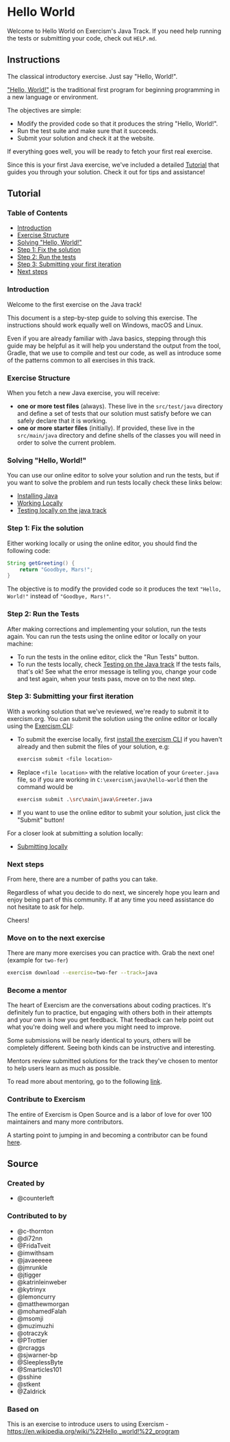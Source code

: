 # Hello World

Welcome to Hello World on Exercism's Java Track.
If you need help running the tests or submitting your code, check out `HELP.md`.

## Instructions

The classical introductory exercise.
Just say "Hello, World!".

["Hello, World!"][hello-world] is the traditional first program for beginning programming in a new language or environment.

The objectives are simple:

- Modify the provided code so that it produces the string "Hello, World!".
- Run the test suite and make sure that it succeeds.
- Submit your solution and check it at the website.

If everything goes well, you will be ready to fetch your first real exercise.

[hello-world]: https://en.wikipedia.org/wiki/%22Hello,_world!%22_program

Since this is your first Java exercise, we've included a detailed [Tutorial] that guides you through your solution. Check it out for tips and assistance!

## Tutorial

### Table of Contents

- [Introduction]
- [Exercise Structure]
- [Solving "Hello, World!"]
- [Step 1: Fix the solution]
- [Step 2: Run the tests]
- [Step 3: Submitting your first iteration]
- [Next steps]

### Introduction

Welcome to the first exercise on the Java track!

This document is a step-by-step guide to solving this exercise.
The instructions should work equally well on Windows, macOS and Linux.

Even if you are already familiar with Java basics, stepping through this guide may be helpful as it will help you understand the output from the tool, Gradle, that we use to compile and test our code, as well as introduce some of the patterns common to all exercises in this track.

### Exercise Structure

When you fetch a new Java exercise, you will receive:

- __one or more test files__ (always).
These live in the `src/test/java` directory and define a set of tests that our solution must satisfy before we can safely declare that it is working.
- __one or more starter files__ (initially).
If provided, these live in the `src/main/java` directory and define shells of the classes you will need in order to solve the current problem.

### Solving "Hello, World!"

You can use our online editor to solve your solution and run the tests, but if you want to solve the problem and run tests locally check these links below:

- [Installing Java]
- [Working Locally]
- [Testing locally on the java track]

### Step 1: Fix the solution

Either working locally or using the online editor, you should find the following code:

```java
String getGreeting() {
    return "Goodbye, Mars!";
}
```

The objective is to modify the provided code so it produces the text `"Hello, World!"` instead of `"Goodbye, Mars!"`.

### Step 2: Run the Tests

After making corrections and implementing your solution, run the tests again.
You can run the tests using the online editor or locally on your machine:

- To run the tests in the online editor, click the "Run Tests" button.
- To run the tests locally, check [Testing on the Java track][Testing locally on the java track] If the tests fails, that's ok! See what the error message is telling you, change your code and test again, when your tests pass, move on to the next step.

### Step 3: Submitting your first iteration

With a working solution that we've reviewed, we're ready to submit it to exercism.org.
You can submit the solution using the online editor or locally using the [Exercism CLI][Working Locally]:

- To submit the exercise locally, first [install the exercism CLI][Working Locally] if you haven't already and then submit the files of your solution, e.g:

  ```sh
  exercism submit <file location>
  ```

- Replace `<file location>` with the relative location of your `Greeter.java` file, so if you are working in `C:\exercism\java\hello-world` then the command would be

  ```sh
  exercism submit .\src\main\java\Greeter.java
  ```

- If you want to use the online editor to submit your solution, just click the "Submit" button!

For a closer look at submitting a solution locally:

- [Submitting locally][Working Locally]

### Next steps

From here, there are a number of paths you can take.

Regardless of what you decide to do next, we sincerely hope you learn and enjoy being part of this community.
If at any time you need assistance do not hesitate to ask for help.

Cheers!

### Move on to the next exercise

There are many more exercises you can practice with.
Grab the next one! (example for `two-fer`)

```sh
exercism download --exercise=two-fer --track=java
```

### Become a mentor

The heart of Exercism are the conversations about coding practices.
It's definitely fun to practice, but engaging with others both in their attempts and your own is how you get feedback.
That feedback can help point out what you're doing well and where you might need to improve.

Some submissions will be nearly identical to yours, others will be completely different.
Seeing both kinds can be instructive and interesting.

Mentors review submitted solutions for the track they've chosen to mentor to help users learn as much as possible.

To read more about mentoring, go to the following [link][Mentoring].

### Contribute to Exercism

The entire of Exercism is Open Source and is a labor of love for over 100 maintainers and many more contributors.

A starting point to jumping in and becoming a contributor can be found [here][Contributing].

[Tutorial]: #tutorial
[Introduction]: #introduction
[Exercise Structure]: #exercise-structure
[Solving "Hello, World!"]: #solving-hello-world
[Step 1: Fix the solution]: #step-1-fix-the-solution
[Step 2: Run the tests]: #step-2-run-the-tests
[Step 3: Submitting your first iteration]: #step-3-submitting-your-first-iteration
[Next steps]: #next-steps
[Mentoring]: https://exercism.org/docs/mentoring
[Contributing]: https://github.com/exercism/docs/tree/main/building
[Installing Java]: https://exercism.org/docs/tracks/java/installation
[Working Locally]: https://exercism.org/docs/using/solving-exercises/working-locally
[Testing locally on the java track]: https://exercism.org/docs/tracks/java/tests

## Source

### Created by

- @counterleft

### Contributed to by

- @c-thornton
- @di72nn
- @FridaTveit
- @imwithsam
- @javaeeeee
- @jmrunkle
- @jtigger
- @katrinleinweber
- @kytrinyx
- @lemoncurry
- @matthewmorgan
- @mohamedFalah
- @msomji
- @muzimuzhi
- @otraczyk
- @PTrottier
- @rcraggs
- @sjwarner-bp
- @SleeplessByte
- @Smarticles101
- @sshine
- @stkent
- @Zaldrick

### Based on

This is an exercise to introduce users to using Exercism - https://en.wikipedia.org/wiki/%22Hello,_world!%22_program
